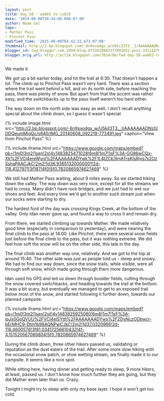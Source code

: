```yaml
---
layout: post
title: Day 58 - wa803 to cs819
date: '2014-06-08T20:44:00.000-07:00'
author: Noam Gal
tags:
- Mather Pass
- Pinchot Pass
modified_time: '2015-08-09T04:42:22.673-07:00'
thumbnail: http://2.bp.blogspot.com/-6n9sxodgx_w/U5kiI3T3__I/AAAAAAADNz0/DDQeumMigQc/s72-c/IMG_20140608_092219-773491.jpg
blogger_id: tag:blogger.com,1999:blog-8715620883377891841.post-3311127610546016762
blogger_orig_url: http://pct14.blogspot.com/2014/06/fwd-day-58-wa803-to-cs819.html
---
```


We made it.

We got up a bit earlier today, and hit the trail at 6:30. That doesn't happen a lot. The climb up to Pinchot Pass wasn't very hard. There was a section where the trail went behind a hill, and on its north side, before reaching the pass, there was plenty of snow. But apart from that the accent was rather easy, and the switchbacks up to the pass itself weren't too hard either.

The way down on the north side was easy as well. I don't recall anything special about the climb down, so I guess it wasn't special.
 
{% include image.html src="http://2.bp.blogspot.com/-6n9sxodgx_w/U5kiI3T3__I/AAAAAAADNz0/DDQeumMigQc/s640/IMG_20140608_092219-773491.jpg" caption="View from Pinchot Pass" %}

{% include iframe.html src="https://www.google.com/maps/embed?pb=!1m0!3m2!1sen!2s!4v1483825471028!6m8!1m7!1sF%3A-GG86wCQx-Xk%2FVCl4ereWynI%2FAAAAAAADYwk%2F1L4tZCk3ImATrsKIsRjvs7s2OzSshaPAACJkC!2m2!1d36.93651320000001!2d-118.4127971!3f187!4f0!5f0.7820865974627469" %}
 
We still had Mather Pass waiting, about 9 miles away. So we started hiking down the valley. The way down was very nice, except for all the streams we had to cross. Many didn't have rock bridges, and we just had to wet our shoes and feet. And every time we'd get to another such stream just when our socks were starting to dry.

The hardest ford of the day was crossing Kings Creek, at the bottom of the valley. Only Idan never gave up, and found a way to cross it and remain dry.

From there, we started climbing up towards Mather. We made relatively good time (especially in comparison to yesterday), and were nearing the final climb to the pass at 14:00. Like Pinchot, there were several snow fields just before the final climb to the pass, but it was nothing extreme. We did feel how soft the snow will be on the other side, this late in the day.

The final climb was another way one, relatively. And we got to the top at around 15:40. The other side was just as people told us - steep and snowy. We had to find our way down, since the snow trails, while visible, were all through soft snow, which made going through them more dangerous.

Idan used his GPS and led us down through boulder fields, cutting through the snow covered switchbacks, and heading towards the trail at the bottom. It was a bit scary, but eventually we managed to get to an exposed trail below most of the snow, and started following it further down, towards our planned campsite.

{% include iframe.html src="https://www.google.com/maps/embed?pb=!1m0!3m2!1sen!2sil!4v1483825925080!6m8!1m7!1sF%3A-ipJx0GoQVUU%2FVCl4elSYttI%2FAAAAAAADYws%2FZDvNczODbwcr-bErMHC9-Dtm1b98AQNPwCJkC!2m2!1d37.0320966!2d-118.4600576!3f81.03417256610432!4f-4.151520567089804!5f0.7820865974627469" %}
 
During the climb down, three other hikers passed us, validating or reputation as the dust eaters of the trail. After some more slow hiking with the occasional snow patch, or shoe wetting stream, we finally made it to our campsite. It seems like a nice spot.

While sitting here, having dinner and getting ready to sleep, 9 more hikers, at least, passed us. I don't know how much further they are going, but they did Mather even later than us. Crazy.

Tonight I might try to sleep with only my base layer. I hope it won't get too cold.
